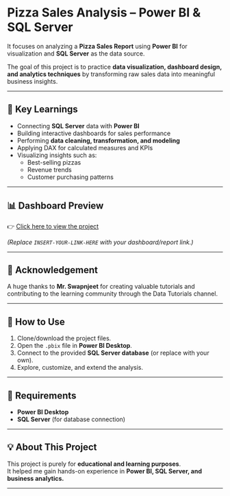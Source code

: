 # Pizza Sales Analysis – Power BI & SQL Server
  
It focuses on analyzing a **Pizza Sales Report** using **Power BI** for visualization and **SQL Server** as the data source.  

The goal of this project is to practice **data visualization, dashboard design, and analytics techniques** by transforming raw sales data into meaningful business insights.

---

## 🔑 Key Learnings
- Connecting **SQL Server** data with **Power BI**  
- Building interactive dashboards for sales performance  
- Performing **data cleaning, transformation, and modeling**  
- Applying DAX for calculated measures and KPIs  
- Visualizing insights such as:
  - Best-selling pizzas  
  - Revenue trends  
  - Customer purchasing patterns  

---

## 📊 Dashboard Preview
👉 [Click here to view the project](INSERT-YOUR-LINK-HERE)

*(Replace `INSERT-YOUR-LINK-HERE` with your dashboard/report link.)*

---

## 🙏 Acknowledgement
A huge thanks to **Mr. Swapnjeet** for creating valuable tutorials and contributing to the learning community through the Data Tutorials channel.  

---

## 🚀 How to Use
1. Clone/download the project files.  
2. Open the `.pbix` file in **Power BI Desktop**.  
3. Connect to the provided **SQL Server database** (or replace with your own).  
4. Explore, customize, and extend the analysis.  

---

## 📌 Requirements
- **Power BI Desktop**  
- **SQL Server** (for database connection)  

---

## 💡 About This Project
This project is purely for **educational and learning purposes**.  
It helped me gain hands-on experience in **Power BI, SQL Server, and business analytics.**

---
